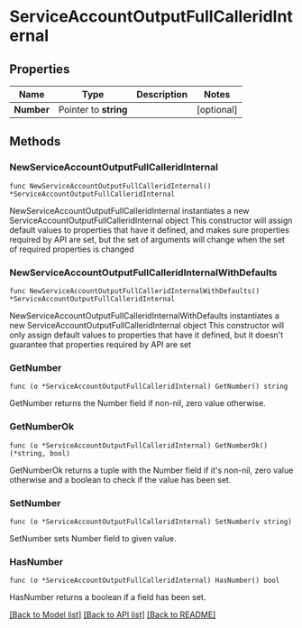 # ServiceAccountOutputFullCalleridInternal

## Properties

Name | Type | Description | Notes
------------ | ------------- | ------------- | -------------
**Number** | Pointer to **string** |  | [optional] 

## Methods

### NewServiceAccountOutputFullCalleridInternal

`func NewServiceAccountOutputFullCalleridInternal() *ServiceAccountOutputFullCalleridInternal`

NewServiceAccountOutputFullCalleridInternal instantiates a new ServiceAccountOutputFullCalleridInternal object
This constructor will assign default values to properties that have it defined,
and makes sure properties required by API are set, but the set of arguments
will change when the set of required properties is changed

### NewServiceAccountOutputFullCalleridInternalWithDefaults

`func NewServiceAccountOutputFullCalleridInternalWithDefaults() *ServiceAccountOutputFullCalleridInternal`

NewServiceAccountOutputFullCalleridInternalWithDefaults instantiates a new ServiceAccountOutputFullCalleridInternal object
This constructor will only assign default values to properties that have it defined,
but it doesn't guarantee that properties required by API are set

### GetNumber

`func (o *ServiceAccountOutputFullCalleridInternal) GetNumber() string`

GetNumber returns the Number field if non-nil, zero value otherwise.

### GetNumberOk

`func (o *ServiceAccountOutputFullCalleridInternal) GetNumberOk() (*string, bool)`

GetNumberOk returns a tuple with the Number field if it's non-nil, zero value otherwise
and a boolean to check if the value has been set.

### SetNumber

`func (o *ServiceAccountOutputFullCalleridInternal) SetNumber(v string)`

SetNumber sets Number field to given value.

### HasNumber

`func (o *ServiceAccountOutputFullCalleridInternal) HasNumber() bool`

HasNumber returns a boolean if a field has been set.


[[Back to Model list]](../README.md#documentation-for-models) [[Back to API list]](../README.md#documentation-for-api-endpoints) [[Back to README]](../README.md)


